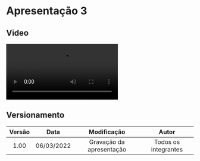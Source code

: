 # Apresentação 3

## Video

![type:video](../videos/presentation3.mp4)

## Versionamento

| Versão |    Data    |       Modificação        |        Autor         |
| :----: | :--------: | :----------------------: | :------------------: |
|  1.00  | 06/03/2022 | Gravação da apresentação | Todos os integrantes |
